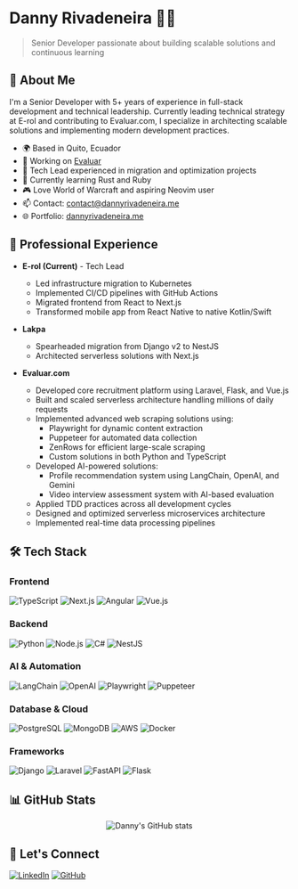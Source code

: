 # Danny Rivadeneira 👨‍💻

> Senior Developer passionate about building scalable solutions and continuous learning

## 👋 About Me

I'm a Senior Developer with 5+ years of experience in full-stack development and technical leadership. Currently leading technical strategy at E-rol and contributing to Evaluar.com, I specialize in architecting scalable solutions and implementing modern development practices.

- 🌍 Based in Quito, Ecuador
- 🚀 Working on [Evaluar](http://evaluar.com)
- 🎯 Tech Lead experienced in migration and optimization projects
- 🧠 Currently learning Rust and Ruby
- 🎮 Love World of Warcraft and aspiring Neovim user
- 📫 Contact: [contact@dannyrivadeneira.me](mailto:contact@dannyrivadeneira.me)
- 🌐 Portfolio: [dannyrivadeneira.me](http://dannyrivadeneira.me)

## 💼 Professional Experience

- **E-rol (Current)** - Tech Lead
  - Led infrastructure migration to Kubernetes
  - Implemented CI/CD pipelines with GitHub Actions
  - Migrated frontend from React to Next.js
  - Transformed mobile app from React Native to native Kotlin/Swift

- **Lakpa**
  - Spearheaded migration from Django v2 to NestJS
  - Architected serverless solutions with Next.js

- **Evaluar.com**
  - Developed core recruitment platform using Laravel, Flask, and Vue.js
  - Built and scaled serverless architecture handling millions of daily requests
  - Implemented advanced web scraping solutions using:
    - Playwright for dynamic content extraction
    - Puppeteer for automated data collection
    - ZenRows for efficient large-scale scraping
    - Custom solutions in both Python and TypeScript
  - Developed AI-powered solutions:
    - Profile recommendation system using LangChain, OpenAI, and Gemini
    - Video interview assessment system with AI-based evaluation
  - Applied TDD practices across all development cycles
  - Designed and optimized serverless microservices architecture
  - Implemented real-time data processing pipelines

## 🛠 Tech Stack

### Frontend
![TypeScript](https://img.shields.io/badge/-TypeScript-3178C6?style=flat-square&logo=typescript&logoColor=white)
![Next.js](https://img.shields.io/badge/-Next.js-000000?style=flat-square&logo=next.js&logoColor=white)
![Angular](https://img.shields.io/badge/-Angular-DD0031?style=flat-square&logo=angular&logoColor=white)
![Vue.js](https://img.shields.io/badge/-Vue.js-4FC08D?style=flat-square&logo=vue.js&logoColor=white)

### Backend
![Python](https://img.shields.io/badge/-Python-3776AB?style=flat-square&logo=python&logoColor=white)
![Node.js](https://img.shields.io/badge/-Node.js-339933?style=flat-square&logo=node.js&logoColor=white)
![C#](https://img.shields.io/badge/-C%23-239120?style=flat-square&logo=c-sharp&logoColor=white)
![NestJS](https://img.shields.io/badge/-NestJS-E0234E?style=flat-square&logo=nestjs&logoColor=white)

### AI & Automation
![LangChain](https://img.shields.io/badge/-LangChain-121212?style=flat-square&logo=chainlink&logoColor=white)
![OpenAI](https://img.shields.io/badge/-OpenAI-412991?style=flat-square&logo=openai&logoColor=white)
![Playwright](https://img.shields.io/badge/-Playwright-2EAD33?style=flat-square&logo=playwright&logoColor=white)
![Puppeteer](https://img.shields.io/badge/-Puppeteer-40B5A4?style=flat-square&logo=puppeteer&logoColor=white)

### Database & Cloud
![PostgreSQL](https://img.shields.io/badge/-PostgreSQL-336791?style=flat-square&logo=postgresql&logoColor=white)
![MongoDB](https://img.shields.io/badge/-MongoDB-47A248?style=flat-square&logo=mongodb&logoColor=white)
![AWS](https://img.shields.io/badge/-AWS-232F3E?style=flat-square&logo=amazon-aws&logoColor=white)
![Docker](https://img.shields.io/badge/-Docker-2496ED?style=flat-square&logo=docker&logoColor=white)

### Frameworks
![Django](https://img.shields.io/badge/-Django-092E20?style=flat-square&logo=django&logoColor=white)
![Laravel](https://img.shields.io/badge/-Laravel-FF2D20?style=flat-square&logo=laravel&logoColor=white)
![FastAPI](https://img.shields.io/badge/-FastAPI-009688?style=flat-square&logo=fastapi&logoColor=white)
![Flask](https://img.shields.io/badge/-Flask-000000?style=flat-square&logo=flask&logoColor=white)

## 📊 GitHub Stats

<div align="center">
  <img src="https://github-readme-stats.vercel.app/api?username=dianjmv&show_icons=true&count_private=true&hide=stars&title_color=0891b2&text_color=ffffff&icon_color=0891b2&bg_color=1c1917&hide_border=true" alt="Danny's GitHub stats" />
</div>

## 🤝 Let's Connect

[![LinkedIn](https://img.shields.io/badge/-LinkedIn-0077B5?style=flat-square&logo=linkedin&logoColor=white)](https://www.linkedin.com/in/danny-joshue-rivadeneira-cruz-40b292b8/)
[![GitHub](https://img.shields.io/badge/-GitHub-181717?style=flat-square&logo=github&logoColor=white)](https://github.com/dianjmv)
